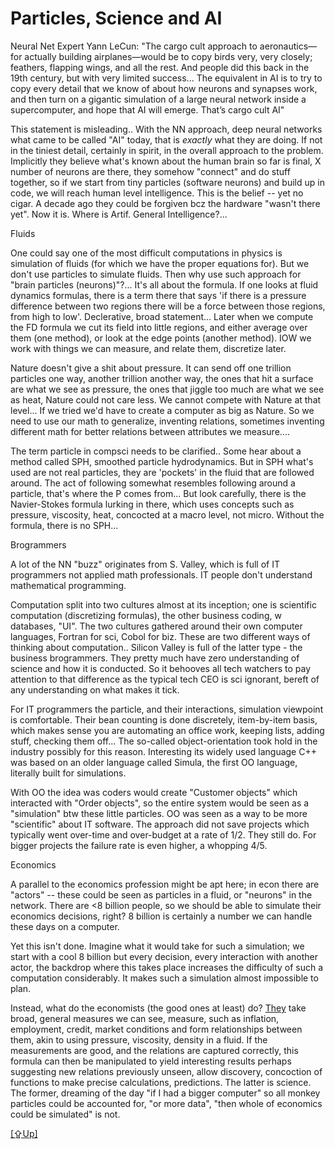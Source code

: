 # Particles, Science and AI

Neural Net Expert Yann LeCun: "The cargo cult approach to
aeronautics—for actually building airplanes—would be to copy birds
very, very closely; feathers, flapping wings, and all the rest. And
people did this back in the 19th century, but with very limited
success... The equivalent in AI is to try to copy every detail that we
know of about how neurons and synapses work, and then turn on a
gigantic simulation of a large neural network inside a supercomputer,
and hope that AI will emerge. That’s cargo cult AI"

This statement is misleading.. With the NN approach, deep neural
networks what came to be called "AI" today, that is *exactly* what
they are doing. If not in the tiniest detail, certainly in spirit, in
the overall approach to the problem. Implicitly they believe what's
known about the human brain so far is final, X number of neurons are
there, they somehow "connect" and do stuff together, so if we start
from tiny particles (software neurons) and build up in code, we will
reach human level intelligence. This is the belief -- yet no cigar. A
decade ago they could be forgiven bcz the hardware "wasn't there
yet". Now it is. Where is Artif. General Intelligence?...

Fluids

One could say one of the most difficult computations in physics is
simulation of fluids (for which we have the proper equations for). But
we don't use particles to simulate fluids. Then why use such approach
for "brain particles (neurons)"?... It's all about the formula. If one
looks at fluid dynamics formulas, there is a term there that says 'if
there is a pressure difference between two regions there will be a
force between those regions, from high to low'. Declerative, broad
statement... Later when we compute the FD formula we cut its field
into little regions, and either average over them (one method), or
look at the edge points (another method). IOW we work with things we
can measure, and relate them, discretize later.

Nature doesn't give a shit about pressure. It can send off one
trillion particles one way, another trillion another way, the ones
that hit a surface are what we see as pressure, the ones that jiggle
too much are what we see as heat, Nature could not care less. We
cannot compete with Nature at that level... If we tried we'd have to
create a computer as big as Nature. So we need to use our math to
generalize, inventing relations, sometimes inventing different math
for better relations between attributes we measure....

The term particle in compsci needs to be clarified.. Some hear about a
method called SPH, smoothed particle hydrodynamics. But in SPH what's
used are not real particles, they are 'pockets' in the fluid that are
followed around. The act of following somewhat resembles following
around a particle, that's where the P comes from... But look
carefully, there is the Navier-Stokes formula lurking in there, which
uses concepts such as pressure, viscosity, heat, concocted at a macro
level, not micro. Without the formula, there is no SPH...

Brogrammers

A lot of the NN "buzz" originates from S. Valley, which is full of IT
programmers not applied math professionals. IT people don't understand
mathematical programming.

Computation split into two cultures almost at its inception; one is
scientific computation (discretizing formulas), the other business
coding, w databases, "UI". The two cultures gathered around their own
computer languages, Fortran for sci, Cobol for biz. These are two
different ways of thinking about computation.. Silicon Valley is full
of the latter type - the business brogrammers. They pretty much have
zero understanding of science and how it is conducted. So it behooves
all tech watchers to pay attention to that difference as the typical
tech CEO is sci ignorant, bereft of any understanding on what makes it
tick.

For IT programmers the particle, and their interactions, simulation
viewpoint is comfortable. Their bean counting is done discretely,
item-by-item basis, which makes sense you are automating an office
work, keeping lists, adding stuff, checking them off...  The so-called
object-orientation took hold in the industry possibly for this reason.
Interesting its widely used language C++ was based on an older
language called Simula, the first OO language, literally built for
simulations.

With OO the idea was coders would create "Customer objects" which
interacted with "Order objects", so the entire system would be seen as
a "simulation" btw these little particles. OO was seen as a way to be
more "scientific" about IT software. The approach did not save
projects which typically went over-time and over-budget at a rate of
1/2. They still do. For bigger projects the failure rate is even
higher, a whopping 4/5.

<a name='econ'/>

Economics

A parallel to the economics profession might be apt here; in econ
there are "actors" -- these could be seen as particles in a fluid, or
"neurons" in the network. There are <8 billion people, so we should be
able to simulate their economics decisions, right? 8 billion is
certainly a number we can handle these days on a computer.

Yet this isn't done. Imagine what it would take for such a simulation;
we start with a cool 8 billion but every decision, every interaction
with another actor, the backdrop where this takes place increases the
difficulty of such a computation considerably. It makes such a
simulation almost impossible to plan.

Instead, what do the economists (the good ones at least) do?
[They](../../2018/02/keen_math.md) take broad, general measures we can
see, measure, such as inflation, employment, credit, market conditions
and form relationships between them, akin to using pressure,
viscosity, density in a fluid. If the measurements are good, and the
relations are captured correctly, this formula can then be manipulated
to yield interesting results perhaps suggesting new relations
previously unseen, allow discovery, concoction of functions to make
precise calculations, predictions. The latter is science. The former,
dreaming of the day "if I had a bigger computer" so all monkey
particles could be accounted for, "or more data", "then whole of
economics could be simulated" is not.

[[⇪Up]](../../2020/07/ai.md)

